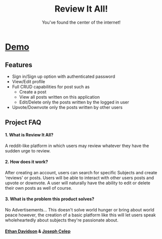 <h1 align="center">Review It All!</h1>
<div align="center">
  You've found the center of the internet!
</div>
<br/>

# [Demo]()

## Features 
- Sign in/Sign up option with authenticated password
- View/Edit profile 
- Full CRUD capabilities for post such as 
  - Create a post
  - View all posts written on this application
  - Edit/Delete only the posts written by the logged in user 
- Upvote/Downvote only the posts written by other users

## Project FAQ
#### 1. What is Review It All?
A reddit-like platform in which users may review whatever they have the sudden urge to review. 

#### 2. How does it work?
After creating an account, users can search for specific Subjects and create 'reviews' or posts. Users will be able to interact with other users posts and upvote or downvote. A user will naturally have the ability to edit or delete their own posts as well of course.

#### 3. What is the problem this product solves?
No Advertisements... This doesn't solve world hunger or bring about world peace however, the creation of a basic platform like this will let users speak wholeheartedly about subjects they're passionate about.

#### [Ethan Davidson](https://github.com/theejdavidson) & [Joseph Celep](https://github.com/yusufcelep)
